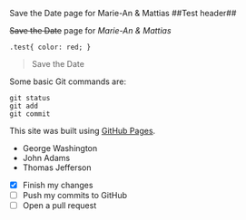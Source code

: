 Save the Date page for Marie-An & Mattias 
##Test header##

~~Save the Date~~ page for _Marie-An & Mattias_

`.test{
  color: red;
}`

> Save the Date

Some basic Git commands are:
```
git status
git add
git commit
```

This site was built using [GitHub Pages](https://pages.github.com/).

- George Washington
- John Adams
- Thomas Jefferson

- [x] Finish my changes
- [ ] Push my commits to GitHub
- [ ] Open a pull request
